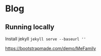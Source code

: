 # Blog

## Running locally

Install jekyll
`jekyll serve --baseurl ''`

https://bootstrapmade.com/demo/MeFamily